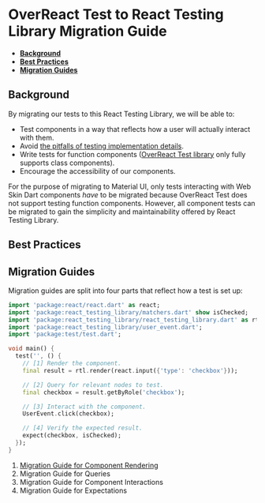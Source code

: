 # OverReact Test to React Testing Library Migration Guide

* __[Background](#background)__
* __[Best Practices](#best-practices)__
* __[Migration Guides](#migration-guides)__

## Background

By migrating our tests to this React Testing Library, we will be able to:

* Test components in a way that reflects how a user will actually interact with them.
* Avoid [the pitfalls of testing implementation details][implementation-details].
* Write tests for function components ([OverReact Test library][over-react-test] only fully supports class components).
* Encourage the accessibility of our components.

For the purpose of migrating to Material UI, only tests interacting with Web Skin Dart components _have_ to be migrated
because OverReact Test does not support testing function components. However, all component tests can be migrated to 
gain the simplicity and maintainability offered by React Testing Library.

## Best Practices

## Migration Guides

Migration guides are split into four parts that reflect how a test is set up:

```dart
import 'package:react/react.dart' as react;
import 'package:react_testing_library/matchers.dart' show isChecked;
import 'package:react_testing_library/react_testing_library.dart' as rtl;
import 'package:react_testing_library/user_event.dart';
import 'package:test/test.dart';

void main() {
  test('', () {
    // [1] Render the component.
    final result = rtl.render(react.input({'type': 'checkbox'}));

    // [2] Query for relevant nodes to test.
    final checkbox = result.getByRole('checkbox');

    // [3] Interact with the component.
    UserEvent.click(checkbox);

    // [4] Verify the expected result.
    expect(checkbox, isChecked);
  });
}
```

1. [Migration Guide for Component Rendering][rendering-migration-guide]
1. Migration Guide for Queries
1. Migration Guide for Component Interactions
1. Migration Guide for Expectations


[over-react-test]: https://github.com/Workiva/over_react_test
[implementation-details]: https://kentcdodds.com/blog/testing-implementation-details
[rendering-migration-guide]: https://github.com/Workiva/react_testing_library/blob/master/doc/migration_guides/component_rendering.md

